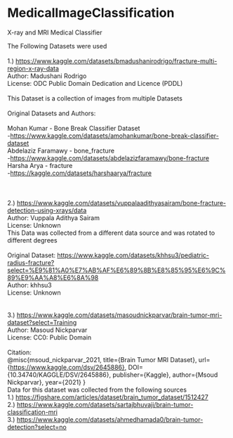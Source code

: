 # MedicalImageClassification
X-ray and MRI Medical Classifier

The Following  Datasets were used <br>
<br>
1.) https://www.kaggle.com/datasets/bmadushanirodrigo/fracture-multi-region-x-ray-data <br>
Author: Madushani Rodrigo<br>
License: ODC Public Domain Dedication and Licence (PDDL)<br>
<br>
This Dataset is a collection of images from multiple Datasets<br>
<br>
Original Datasets and Authors:<br>
<br>
Mohan Kumar - Bone Break Classifier Dataset<br>
-https://www.kaggle.com/datasets/amohankumar/bone-break-classifier-dataset<br>
Abdelaziz Faramawy - bone_fracture<br>
-https://www.kaggle.com/datasets/abdelazizfaramawy/bone-fracture<br>
Harsha Arya - fracture<br>
-https://kaggle.com/datasets/harshaarya/fracture<br>
<br>
<br>
<br>
2.) https://www.kaggle.com/datasets/vuppalaadithyasairam/bone-fracture-detection-using-xrays/data<br>
Author: Vuppala Adithya Sairam<br>
License: Unknown<br>
This Data was collected from a different data source and was rotated to different degrees<br>
<br>
Original Dataset: https://www.kaggle.com/datasets/khhsu3/pediatric-radius-fracture?select=%E9%81%A0%E7%AB%AF%E6%89%8B%E8%85%95%E6%9C%89%E9%AA%A8%E6%8A%98<br>
Author: khhsu3<br>
License: Unknown<br>
<be>
<br>
<br>
3.) https://www.kaggle.com/datasets/masoudnickparvar/brain-tumor-mri-dataset?select=Training<br>
Author: Masoud Nickparvar<br>
License: CC0: Public Domain<br>
<br>
Citation:<br> 
@misc{msoud_nickparvar_2021,
	title={Brain Tumor MRI Dataset},
	url={https://www.kaggle.com/dsv/2645886},
	DOI={10.34740/KAGGLE/DSV/2645886},
	publisher={Kaggle},
	author={Msoud Nickparvar},
	year={2021}
}
<br>
Data for this dataset was collected from the following sources <br>
1.) https://figshare.com/articles/dataset/brain_tumor_dataset/1512427<br>
2.) https://www.kaggle.com/datasets/sartajbhuvaji/brain-tumor-classification-mri<br>
3.) https://www.kaggle.com/datasets/ahmedhamada0/brain-tumor-detection?select=no<br>
<br>









